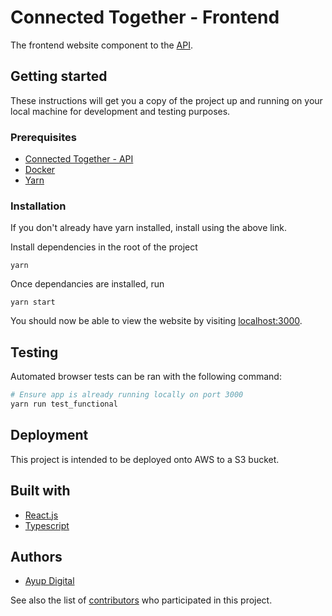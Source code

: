 # Connected Together - Frontend

The frontend website component to the [API](https://github.com/Healthy-London-Partnership/api).

## Getting started

These instructions will get you a copy of the project up and running on your local machine for
development and testing purposes.

### Prerequisites

- [Connected Together - API](https://github.com/Healthy-London-Partnership/api)
- [Docker](https://www.docker.com)
- [Yarn](https://yarnpkg.com/en/docs/install)

### Installation

If you don't already have yarn installed, install using the above link.

Install dependencies in the root of the project

`yarn`

Once dependancies are installed, run

`yarn start`

You should now be able to view the website by visiting [localhost:3000](http://localhost:3000).

## Testing

Automated browser tests can be ran with the following command:

```bash
# Ensure app is already running locally on port 3000
yarn run test_functional
```

## Deployment

This project is intended to be deployed onto AWS to a S3 bucket.

## Built with

- [React.js](https://https://reactjs.org/)
- [Typescript](http://www.typescriptlang.org/)

## Authors

- [Ayup Digital](https://ayup.agency/)

See also the list of [contributors](https://github.com/Healthy-London-Partnership/frontend/contributors) who
participated in this project.
